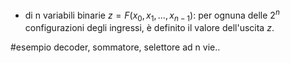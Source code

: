 - di n variabili binarie $z = F(x_0, x_1, ..., x_{n-1})$:
	per ognuna delle $2^n$ configurazioni degli ingressi, è definito il valore dell'uscita $z$.

#esempio 
decoder, sommatore, selettore ad n vie.. 